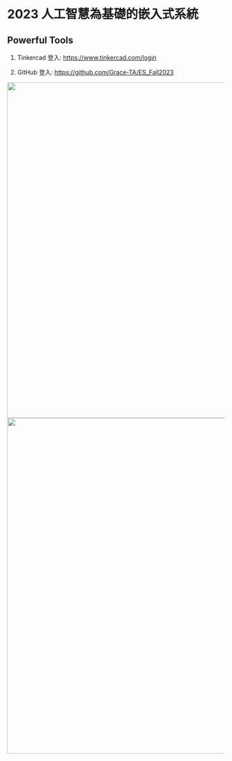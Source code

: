 # 2023 人工智慧為基礎的嵌入式系統

## Powerful Tools

1. Tinkercad 登入: https://www.tinkercad.com/login

2. GitHub 登入: https://github.com/Grace-TA/ES_Fall2023

<div align="center">
     <img 
      src="https://github.com/Grace-TA/ES_Fall2023/assets/89304181/68cc2b4c-d81d-459a-8959-e083e6d0e922" 
      width=777>
    </div>
    
<div align="center">
     <img 
      src="https://github.com/Grace-TA/ES_Fall2023/assets/89304181/924e5237-721b-4878-b56c-89c64952c37e" 
      width=777>
    </div>
   


